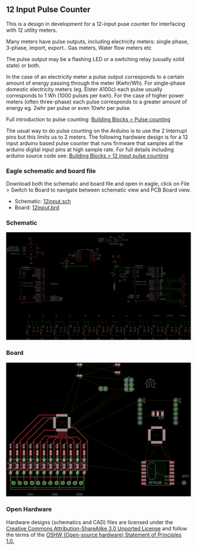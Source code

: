 ## 12 Input Pulse Counter

This is a design in development for a 12-input puse counter for interfacing with 12 utility meters.

Many meters have pulse outputs, including electricity meters: single phase, 3-phase, import, export.. Gas meters, Water flow meters etc

The pulse output may be a flashing LED or a switching relay (usually solid state) or both.

In the case of an electricity meter a pulse output corresponds to a certain amount of energy passing through the meter (Kwhr/Wh). For single-phase domestic electricity meters (eg. Elster A100c) each pulse usually corresponds to 1 Wh (1000 pulses per kwh).  For the case of higher power meters (often three-phase) each pulse corresponds to a greater amount of energy eg. 2whr per pulse or even 10whr per pulse. 

Full introduction to pulse counting: [Building Blocks > Pulse counting](http://openenergymonitor.org/emon/buildingblocks/introduction-to-pulse-counting)

The usual way to do pulse counting on the Arduino is to use the 2 Interrupt pins but this limits us to 2 meters. The following hardware design is for a 12 input arduino based pulse counter that runs firmware that samples all the arduino digital input pins at high sample rate. For full details including arduino source code see: [Building Blocks > 12 input pulse counting](http://openenergymonitor.org/emon/buildingblocks/12-input-pulse-counting)

### Eagle schematic and board file

Download both the schematic and board file and open in eagle, click on File > Switch to Board to navigate between schematic view and PCB Board view.

- Schematic: [12input.sch](12input.sch)
- Board: [12input.brd](12input.brd)

### Schematic

![schematic.png](schematic.png)

### Board

![board.png](board.png)

### Open Hardware

Hardware designs (schematics and CAD) files are licensed under the [Creative Commons Attribution-ShareAlike 3.0 Unported License](http://creativecommons.org/licenses/by-sa/3.0/) and follow the terms of the [OSHW (Open-source hardware) Statement of Principles 1.0.](http://freedomdefined.org/OSHW)
